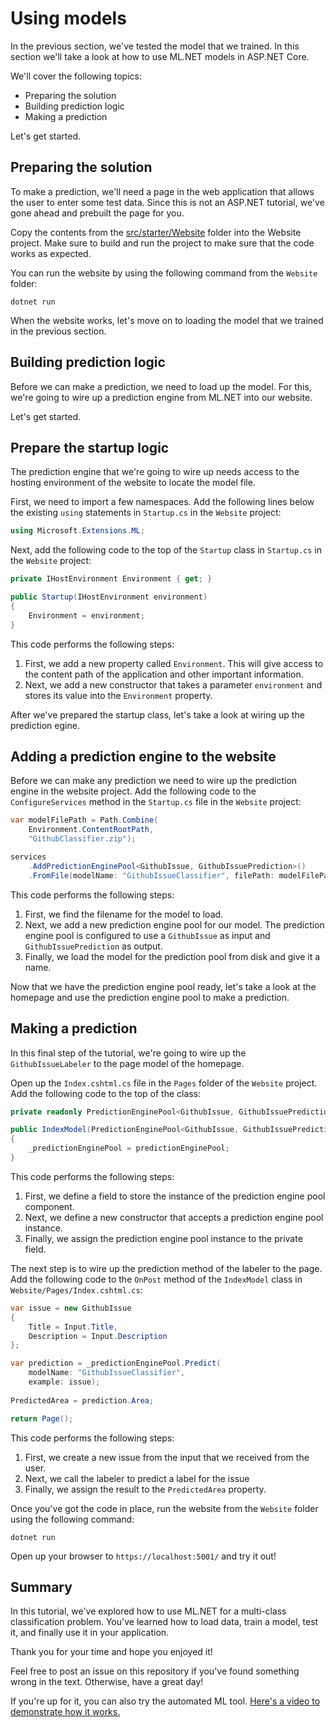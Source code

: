 # Using models

In the previous section, we've tested the model that we trained. In this section
we'll take a look at how to use ML.NET models in ASP.NET Core.

We'll cover the following topics:

* Preparing the solution
* Building prediction logic
* Making a prediction

Let's get started.

## Preparing the solution

To make a prediction, we'll need a page in the web application that allows the
user to enter some test data. Since this is not an ASP.NET tutorial, we've gone
ahead and prebuilt the page for you.

Copy the contents from the [src/starter/Website](https://github.com/GlobalAICommunity/Workshop-MLNet/tree/master/src/starter/Website) folder into the
Website project. Make sure to build and run the project to make sure that the
code works as expected.

You can run the website by using the following command from the `Website`
folder:

``` shell
dotnet run
```

When the website works, let's move on to loading the model that we trained in
the previous section.

## Building prediction logic

Before we can make a prediction, we need to load up the model. For this, we're
going to wire up a prediction engine from ML.NET into our website.

Let's get started.

## Prepare the startup logic

The prediction engine that we're going to wire up needs access to the 
hosting environment of the website to locate the model file.

First, we need to import a few namespaces. Add the following lines
below the existing `using` statements in `Startup.cs` in the `Website` project:

``` csharp
using Microsoft.Extensions.ML;
```

Next, add the following code to the top of the `Startup` class in `Startup.cs`
in the `Website` project:

``` csharp
private IHostEnvironment Environment { get; }

public Startup(IHostEnvironment environment)
{
    Environment = environment;
}
```

This code performs the following steps:

1. First, we add a new property called `Environment`. This will give access
   to the content path of the application and other important information.
2. Next, we add a new constructor that takes a parameter `environment` and 
   stores its value into the `Environment` property.

After we've prepared the startup class, let's take a look at wiring up the
prediction egine.

## Adding a prediction engine to the website

Before we can make any prediction we need to wire up the prediction engine in
the website project. Add the following code to the `ConfigureServices` method in
the `Startup.cs` file in the `Website` project:

``` csharp
var modelFilePath = Path.Combine(
    Environment.ContentRootPath, 
    "GithubClassifier.zip");

services
    .AddPredictionEnginePool<GithubIssue, GithubIssuePrediction>()
    .FromFile(modelName: "GithubIssueClassifier", filePath: modelFilePath);
```

This code performs the following steps:

1. First, we find the filename for the model to load.
2. Next, we add a new prediction engine pool for our model. The prediction
   engine pool is configured to use a `GithubIssue` as input and
   `GithubIssuePrediction` as output.
3. Finally, we load the model for the prediction pool from disk and give it a
   name.

Now that we have the prediction engine pool ready, let's take a look at the
homepage and use the prediction engine pool to make a prediction.

## Making a prediction
In this final step of the tutorial, we're going to wire up the 
`GithubIssueLabeler` to the page model of the homepage.

Open up the `Index.cshtml.cs` file in the `Pages` folder of the `Website`
project. Add the following code to the top of the class:

``` csharp
private readonly PredictionEnginePool<GithubIssue, GithubIssuePrediction> _predictionEnginePool;

public IndexModel(PredictionEnginePool<GithubIssue, GithubIssuePrediction> predictionEnginePool)
{
    _predictionEnginePool = predictionEnginePool;
}
```

This code performs the following steps:

1. First, we define a field to store the instance of the prediction engine pool
   component.
1. Next, we define a new constructor that accepts a prediction engine pool
   instance.
2. Finally, we assign the prediction engine pool instance to the private field.

The next step is to wire up the prediction method of the labeler to the page.
Add the following code to the `OnPost` method of the `IndexModel` class
in `Website/Pages/Index.cshtml.cs`:

``` csharp
var issue = new GithubIssue
{
    Title = Input.Title,
    Description = Input.Description
};

var prediction = _predictionEnginePool.Predict(
    modelName: "GithubIssueClassifier", 
    example: issue);
    
PredictedArea = prediction.Area;

return Page();
```

This code performs the following steps:

1. First, we create a new issue from the input that we received from the user.
2. Next, we call the labeler to predict a label for the issue
3. Finally, we assign the result to the `PredictedArea` property.

Once you've got the code in place, run the website from the `Website` folder
using the following command:

```
dotnet run
```

Open up your browser to `https://localhost:5001/` and try it out!

## Summary

In this tutorial, we've explored how to use ML.NET for a multi-class
classification problem. You've learned how to load data, train a model, test it,
and finally use it in your application.

Thank you for your time and hope you enjoyed it!

Feel free to post an issue on this repository if you've found something wrong in
the text. Otherwise, have a great day!

If you're up for it, you can also try the automated ML tool. 
[Here's a video to demonstrate how it works.](https://youtu.be/6udPLZR0vvQ)
